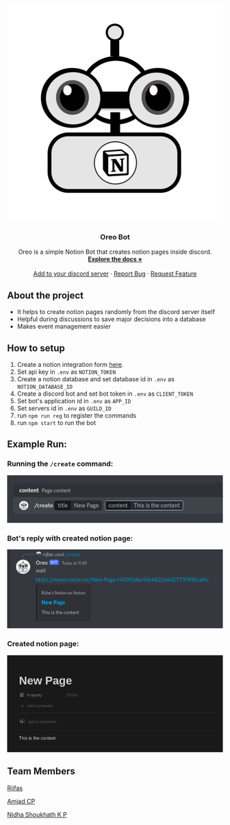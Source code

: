 <p align="center">
  <a href="https://github.com/amjadcp/SHN-Notion-API/">
    <img src="previews/logo_round.png" alt="Logo">
  </a>

  <h3 align="center">Oreo Bot</h3>

  <p align="center">
    Oreo is a simple Notion Bot that creates notion pages inside discord.
    <br />
    <a href="https://github.com/amjadcp/SHN-Notion-API/"><strong>Explore the docs »</strong></a>
    <br />
    <br />
    <a href="https://discord.com/api/oauth2/authorize?client_id=972507401922170920&scope=applications.commands">Add to your discord server</a>
    ·
    <a href="https://github.com/amjadcp/SHN-Notion-API//issues">Report Bug</a>
    ·
    <a href="https://github.com/amjadcp/SHN-Notion-API//issues">Request Feature</a>
  </p>
</p>


## About the project

- It helps to create notion pages randomly from the discord server itself
- Helpful during discussions to save major decisions into a database
- Makes event management easier

## How to setup

1. Create a notion integration form [here](https://www.notion.so/my-integrations).
2. Set api key in `.env` as `NOTION_TOKEN`
3. Create a notion database and set database id in `.env` as `NOTION_DATABASE_ID`
4. Create a discord bot and set bot token in `.env` as `CLIENT_TOKEN`
5. Set bot's application id in `.env` as `APP_ID`
6. Set servers id in `.env` as `GUILD_ID`
7. run `npm run reg` to register the commands
8. run `npm start` to run the bot

## Example Run:

### Running the `/create` command:

![1](previews/11.png)

### Bot's reply with created notion page:

![2](previews/22.png)

### Created notion page:

![2](previews/33.png)

## Team Members

[Rijfas](https://github.com/rijfas)

[Amjad CP](https://github.com/amjadcp)

[Nidha Shoukhath K P](https://github.com/nidhashoukhath)
